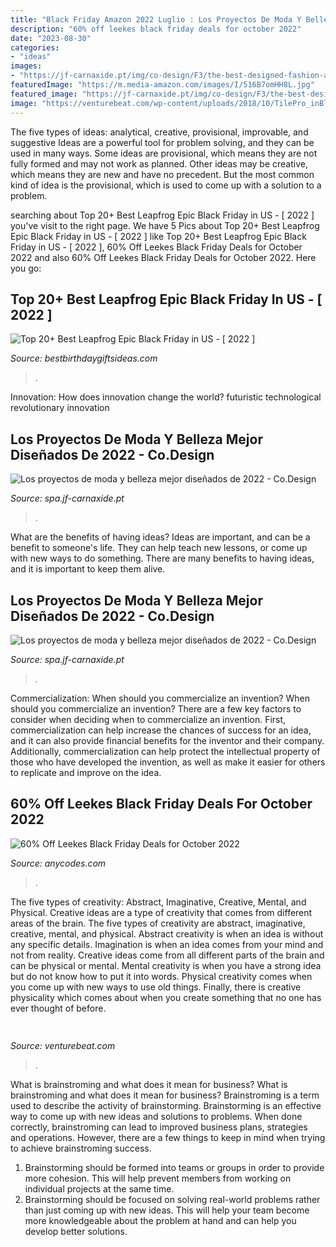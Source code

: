```yaml
---
title: "Black Friday Amazon 2022 Luglio : Los Proyectos De Moda Y Belleza Mejor Diseñados De 2022"
description: "60% off leekes black friday deals for october 2022"
date: "2023-08-30"
categories:
- "ideas"
images:
- "https://jf-carnaxide.pt/img/co-design/F3/the-best-designed-fashion-and-beauty-projects-of-2022-5.jpg"
featuredImage: "https://m.media-amazon.com/images/I/516B7omHH8L.jpg"
featured_image: "https://jf-carnaxide.pt/img/co-design/F3/the-best-designed-fashion-and-beauty-projects-of-2022-5.jpg"
image: "https://venturebeat.com/wp-content/uploads/2018/10/TilePro_inBlackandWhite.jpg?w=800"
---
```



The five types of ideas: analytical, creative, provisional, improvable, and suggestive
Ideas are a powerful tool for problem solving, and they can be used in many ways. Some ideas are provisional, which means they are not fully formed and may not work as planned. Other ideas may be creative, which means they are new and have no precedent. But the most common kind of idea is the provisional, which is used to come up with a solution to a problem.

	

		
searching about Top 20+ Best Leapfrog Epic Black Friday in US - [ 2022 ] you've visit to the right page. We have 5 Pics about Top 20+ Best Leapfrog Epic Black Friday in US - [ 2022 ] like Top 20+ Best Leapfrog Epic Black Friday in US - [ 2022 ], 60% Off Leekes Black Friday Deals for October 2022 and also 60% Off Leekes Black Friday Deals for October 2022. Here you go:
		
    
## Top 20+ Best Leapfrog Epic Black Friday In US - [ 2022 ]

<img loading=lazy src="https://m.media-amazon.com/images/I/516B7omHH8L.jpg" onerror="this.onerror=null;this.src='https://tse2.mm.bing.net/th?id=OIP.BBMd9cY8WQpoonqGvApC1AHaHd&amp;pid=15.1';" alt="Top 20+ Best Leapfrog Epic Black Friday in US - [ 2022 ]">

_Source: bestbirthdaygiftsideas.com_

>. 

	

Innovation: How does innovation change the world?
futuristic 
technological 
revolutionary
innovation

    
## Los Proyectos De Moda Y Belleza Mejor Diseñados De 2022 - Co.Design

<img loading=lazy src="https://jf-carnaxide.pt/img/co-design/F3/the-best-designed-fashion-and-beauty-projects-of-2022-5.jpg" onerror="this.onerror=null;this.src='https://tse4.mm.bing.net/th?id=OIP.oG7PF0B1XabiPILXRSJaBgHaEK&amp;pid=15.1';" alt="Los proyectos de moda y belleza mejor diseñados de 2022 - Co.Design">

_Source: spa.jf-carnaxide.pt_

>. 

	

What are the benefits of having ideas?
Ideas are important, and can be a benefit to someone's life. They can help teach new lessons, or come up with new ways to do something. There are many benefits to having ideas, and it is important to keep them alive.

    
## Los Proyectos De Moda Y Belleza Mejor Diseñados De 2022 - Co.Design

<img loading=lazy src="https://jf-carnaxide.pt/img/co-design/F3/the-best-designed-fashion-and-beauty-projects-of-2022-6.jpg" onerror="this.onerror=null;this.src='https://tse4.mm.bing.net/th?id=OIP.StQXxLPbZSyz1TGCSXYNmgHaE7&amp;pid=15.1';" alt="Los proyectos de moda y belleza mejor diseñados de 2022 - Co.Design">

_Source: spa.jf-carnaxide.pt_

>. 

	

Commercialization: When should you commercialize an invention?
When should you commercialize an invention? 
There are a few key factors to consider when deciding when to commercialize an invention. First, commercialization can help increase the chances of success for an idea, and it can also provide financial benefits for the inventor and their company. Additionally, commercialization can help protect the intellectual property of those who have developed the invention, as well as make it easier for others to replicate and improve on the idea.

    
## 60% Off Leekes Black Friday Deals For October 2022

<img loading=lazy src="https://n.anycodes.com/merImage/1315384793.jpg?v=141016" onerror="this.onerror=null;this.src='https://tse2.mm.bing.net/th?id=OIP.CfvNFUd3x8ms6OUNIs9PnQDIAy&amp;pid=15.1';" alt="60% Off Leekes Black Friday Deals for October 2022">

_Source: anycodes.com_

>. 

	

The five types of creativity: Abstract, Imaginative, Creative, Mental, and Physical.
Creative ideas are a type of creativity that comes from different areas of the brain. The five types of creativity are abstract, imaginative, creative, mental, and physical. Abstract creativity is when an idea is without any specific details. Imagination is when an idea comes from your mind and not from reality. Creative ideas come from all different parts of the brain and can be physical or mental. Mental creativity is when you have a strong idea but do not know how to put it into words. Physical creativity comes when you come up with new ways to use old things. Finally, there is creative physicality which comes about when you create something that no one has ever thought of before.

    
## 

<img loading=lazy src="https://venturebeat.com/wp-content/uploads/2018/10/TilePro_inBlackandWhite.jpg?w=800" onerror="this.onerror=null;this.src='https://tse3.mm.bing.net/th?id=OIP.zbnXkDgY9zF2df3rGkwEfwHaE7&amp;pid=15.1';" alt="">

_Source: venturebeat.com_

>. 

	

What is brainstroming and what does it mean for business?
What is brainstroming and what does it mean for business?
Brainstroming is a term used to describe the activity of brainstorming. Brainstorming is an effective way to come up with new ideas and solutions to problems. When done correctly, brainstroming can lead to improved business plans, strategies and operations. However, there are a few things to keep in mind when trying to achieve brainstroming success.

1) Brainstorming should be formed into teams or groups in order to provide more cohesion. This will help prevent members from working on individual projects at the same time.
2) Brainstorming should be focused on solving real-world problems rather than just coming up with new ideas. This will help your team become more knowledgeable about the problem at hand and can help you develop better solutions.

